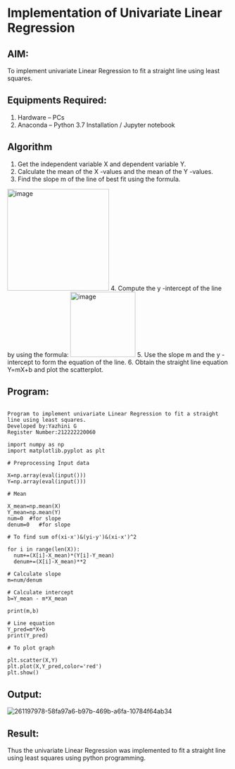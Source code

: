 # Implementation of Univariate Linear Regression
## AIM:
To implement univariate Linear Regression to fit a straight line using least squares.

## Equipments Required:
1. Hardware – PCs
2. Anaconda – Python 3.7 Installation / Jupyter notebook

## Algorithm
1. Get the independent variable X and dependent variable Y.
2. Calculate the mean of the X -values and the mean of the Y -values.
3. Find the slope m of the line of best fit using the formula. 
<img width="231" alt="image" src="https://user-images.githubusercontent.com/93026020/192078527-b3b5ee3e-992f-46c4-865b-3b7ce4ac54ad.png">
4. Compute the y -intercept of the line by using the formula:
<img width="148" alt="image" src="https://user-images.githubusercontent.com/93026020/192078545-79d70b90-7e9d-4b85-9f8b-9d7548a4c5a4.png">
5. Use the slope m and the y -intercept to form the equation of the line.
6. Obtain the straight line equation Y=mX+b and plot the scatterplot.

## Program:
```

Program to implement univariate Linear Regression to fit a straight line using least squares.
Developed by:Yazhini G
Register Number:212222220060

import numpy as np
import matplotlib.pyplot as plt

# Preprocessing Input data

X=np.array(eval(input()))
Y=np.array(eval(input()))

# Mean

X_mean=np.mean(X)
Y_mean=np.mean(Y)
num=0  #for slope
denum=0   #for slope

# To find sum of(xi-x')&(yi-y')&(xi-x')^2

for i in range(len(X)):
  num+=(X[i]-X_mean)*(Y[i]-Y_mean)
  denum+=(X[i]-X_mean)**2

# Calculate slope
m=num/denum

# Calculate intercept
b=Y_mean - m*X_mean

print(m,b)

# Line equation
Y_pred=m*X+b
print(Y_pred)

# To plot graph

plt.scatter(X,Y)
plt.plot(X,Y_pred,color='red') 
plt.show()  

```

## Output:
![261197978-58fa97a6-b97b-469b-a6fa-10784f64ab34](https://github.com/Yazhini-G/Find-the-best-fit-line-using-Least-Squares-Method/assets/120244201/379d8072-6581-4ae9-aee5-373cdcc0f986)


## Result:
Thus the univariate Linear Regression was implemented to fit a straight line using least squares using python programming.
